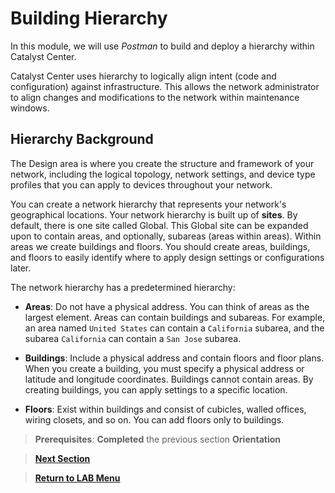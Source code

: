 # Building Hierarchy

In this module, we will use *Postman* to build and deploy a hierarchy within Catalyst Center. 

Catalyst Center uses hierarchy to logically align intent (code and configuration) against infrastructure. This allows the network administrator to align changes and modifications to the network within maintenance windows.

## Hierarchy Background

The Design area is where you create the structure and framework of your network, including the logical topology, network settings, and device type profiles that you can apply to devices throughout your network.

You can create a network hierarchy that represents your network's geographical locations. Your network hierarchy is built up of **sites**. By default, there is one site called Global. This Global site can be expanded upon to contain areas, and optionally, subareas (areas within areas). Within areas we create buildings and floors. You should create areas, buildings, and floors to easily identify where to apply design settings or configurations later. 

The network hierarchy has a predetermined hierarchy:

- **Areas**: Do not have a physical address. You can think of areas as the largest element. Areas can contain buildings and subareas. For example, an area named `United States` can contain a `California` subarea, and the subarea `California` can contain a `San Jose` subarea.

- **Buildings**: Include a physical address and contain floors and floor plans. When you create a building, you must specify a physical address or latitude and longitude coordinates. Buildings cannot contain areas. By creating buildings, you can apply settings to a specific location.

- **Floors**: Exist within buildings and consist of cubicles, walled offices, wiring closets, and so on. You can add floors only to buildings.

> **Prerequisites**: **Completed** the previous section **Orientation**

> [**Next Section**](./02-integration.md)

> [**Return to LAB Menu**](../README.md)